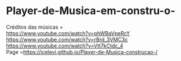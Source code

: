 # Player-de-Musica-em-constru-o-
Créditos das músicas = 
\
https://www.youtube.com/watch?v=phWBaVpeRcY
\
https://www.youtube.com/watch?v=rBrd_3VMC3c
\
https://www.youtube.com/watch?v=Vtt7kCtdc_4
\
Page =https://icelevi.github.io/Player-de-Musica-construcao-/
